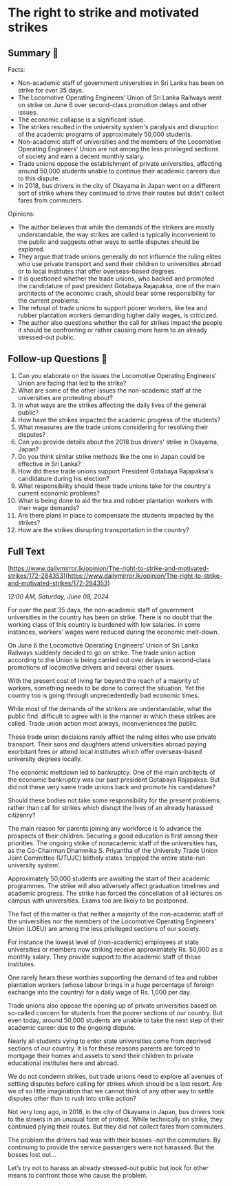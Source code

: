 # The right to strike and motivated strikes

## Summary 🤖

Facts:
- Non-academic staff of government universities in Sri Lanka has been on strike for over 35 days.
- The Locomotive Operating Engineers’ Union of Sri Lanka Railways went on strike on June 6 over second-class promotion delays and other issues.
- The economic collapse is a significant issue. 
- The strikes resulted in the university system's paralysis and disruption of the academic programs of approximately 50,000 students.
- Non-academic staff of universities and the members of the Locomotive Operating Engineers’ Union are not among the less privileged sections of society and earn a decent monthly salary.
- Trade unions oppose the establishment of private universities, affecting around 50,000 students unable to continue their academic careers due to this dispute.
- In 2018, bus drivers in the city of Okayama in Japan went on a different sort of strike where they continued to drive their routes but didn't collect fares from commuters.

Opinions:
- The author believes that while the demands of the strikers are mostly understandable, the way strikes are called is typically inconvenient to the public and suggests other ways to settle disputes should be explored.
- They argue that trade unions generally do not influence the ruling elites who use private transport and send their children to universities abroad or to local institutes that offer overseas-based degrees.
- It is questioned whether the trade unions, who backed and promoted the candidature of past president Gotabaya Rajapaksa, one of the main architects of the economic crash, should bear some responsibility for the current problems.
- The refusal of trade unions to support poorer workers, like tea and rubber plantation workers demanding higher daily wages, is criticized.
- The author also questions whether the call for strikes impact the people it should be confronting or rather causing more harm to an already stressed-out public.

## Follow-up Questions 🤖

1. Can you elaborate on the issues the Locomotive Operating Engineers' Union are facing that led to the strike?
2. What are some of the other issues the non-academic staff at the universities are protesting about?
3. In what ways are the strikes affecting the daily lives of the general public?
4. How have the strikes impacted the academic progress of the students?
5. What measures are the trade unions considering for resolving their disputes?
6. Can you provide details about the 2018 bus drivers' strike in Okayama, Japan?
7. Do you think similar strike methods like the one in Japan could be effective in Sri Lanka?
8. How did these trade unions support President Gotabaya Rajapaksa's candidature during his election?
9. What responsibility should these trade unions take for the country's current economic problems?
10. What is being done to aid the tea and rubber plantation workers with their wage demands?
11. Are there plans in place to compensate the students impacted by the strikes?
12. How are the strikes disrupting transportation in the country?

## Full Text

[https://www.dailymirror.lk/opinion/The-right-to-strike-and-motivated-strikes/172-284353](https://www.dailymirror.lk/opinion/The-right-to-strike-and-motivated-strikes/172-284353)

*12:00 AM, Saturday, June 08, 2024*

For over the past 35 days, the non-academic staff of government universities in the country has been on strike. There is no doubt that the working class of this country is burdened with low salaries. In some instances, workers’ wages were reduced during the economic melt-down.

On June 6 the Locomotive Operating Engineers’ Union of Sri Lanka Railways suddenly decided to go on strike. The trade union action according to the Union is being carried out over delays in second-class promotions of locomotive drivers and several other issues.

With the present cost of living far beyond the reach of a majority of workers, something needs to be done to correct the situation. Yet the country too is going through unprecedentedly bad economic times.

While most of the demands of the strikers are understandable, what the public find  difficult to agree with is the manner in which these strikes are called. Trade union action most always, inconveniences the public.

These trade union decisions rarely affect the ruling elites who use private transport. Their sons and daughters attend universities abroad paying exorbitant fees or attend local institutes which offer overseas-based university degrees locally.

The economic meltdown led to bankruptcy. One of the main architects of the economic bankruptcy was our past president Gotabaya Rajapaksa. But did not these very same trade unions back and promote his candidature?

Should these bodies not take some responsibility for the present problems; rather than call for strikes which disrupt the lives of an already harassed citizenry?

The main reason for parents joining any workforce is to advance the prospects of their children. Securing a good education is first among their priorities. The ongoing strike of nonacademic staff of the universities has, as the Co-Chairman Dhammika S. Priyantha of the University Trade Union Joint Committee (UTUJC) blithely states ‘crippled the entire state-run university system’.

Approximately 50,000 students are awaiting the start of their academic programmes. The strike will also adversely affect graduation timelines and academic progress. The strike has forced the cancellation of all lectures on campus with universities. Exams too are likely to be postponed.

The fact of the matter is that neither a majority of the non-academic staff of the universities nor the members of the Locomotive Operating Engineers’ Union (LOEU) are among the less privileged sections of our society.

For instance the lowest level of (non-academic) employees at state universities or members now striking receive approximately Rs. 50,000 as a monthly salary. They provide support to the academic staff of those institutes.

One rarely hears these worthies supporting the demand of tea and rubber plantation workers (whose labour brings in a huge percentage of foreign exchange into the country) for a daily wage of Rs. 1,000 per day.

Trade unions also oppose the opening up of private universities based on so-called concern for students from the poorer sections of our country. But even today, around 50,000 students are unable to take the next step of their academic career due to the ongoing dispute.

Nearly all students vying to enter state universities come from deprived sections of our country. It is for these reasons parents are forced to mortgage their homes and assets to send their children to private educational institutes here and abroad.

We do not condemn strikes, but trade unions need to explore all avenues of settling disputes before calling for strikes which should be a last resort. Are we of so little imagination that we cannot think of any other way to settle disputes other than to rush into strike action?

Not very long ago, in 2018, in the city of Okayama in Japan, bus drivers took to the streets in an unusual form of protest. While technically on strike, they continued plying their routes. But they did not collect fares from commuters.

The problem the drivers had was with their bosses -not the commuters. By continuing to provide the service passengers were not harassed. But the bosses lost out...

Let’s try not to harass an already stressed-out public but look for other means to confront those who cause the problem.

